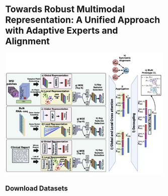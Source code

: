 # Towards Robust Multimodal Representation: A Unified Approach with Adaptive Experts and Alignment

![](/data/Method.png)

## Download Datasets 



